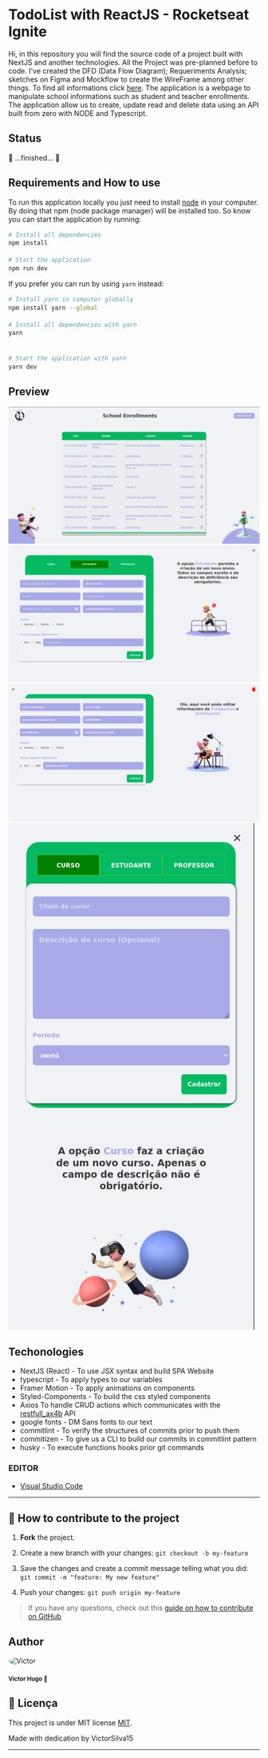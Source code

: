 # TodoList with ReactJS - Rocketseat Ignite

Hi, in this repository you will find the source code of a project built with NextJS and another technologies. All the Project was pre-planned before to code. I've created the DFD (Data Flow Diagram); Requeriments Analysis; sketches on Figma and Mockflow to create the WireFrame among other things. To find all informations click [here](https://www.notion.so/Desafio-AX4B-CRUD-44e7fc11c839405ea7debb5a9e7db3d0). The application is a webpage to manipulate school informations such as student and teacher enrollments. The application allow us to create, update read and delete data using an API built from zero with NODE and Typescript.

## Status

🚀 ...finished... 🚀

## Requirements and How to use

To run this application locally you just need to install [node](https://nodejs.org/en/) in your computer. By doing that npm (node package manager) will be installed too. So know you can start the application by running:

```bash
# Install all dependencies
npm install

# Start the application
npm run dev

```

If you prefer you can run by using `yarn` instead:

```bash
# Install yarn in computer globally
npm install yarn --global

# Install all dependencies with yarn
yarn


# Start the application with yarn
yarn dev

```

## Preview

<img src="./.github/dashboard_preview.png" alt="preview pages"/>

<img src="./.github/student_form_preview.png" alt="preview pages"/>

<img src="./.github/edit_page_preview.png" alt="preview pages"/>

<img src="./.github/course_form_mobile_preview.png" alt="preview pages"/>

## Techonologies

- NextJS (React) - To use JSX syntax and build SPA Website
- typescript - To apply types to our variables
- Framer Motion - To apply animations on components
- Styled-Components - To build the css styled components
- Axios To handle CRUD actions which communicates with the [restfull_ax4b](https://github.com/VictorSilva15/restfulapi_ax4b) API
- google fonts - DM Sans fonts to our text
- commitlint - To verify the structures of commits prior to push them
- commitizen - To give us a CLI to build our commits in commitlint pattern
- husky - To execute functions hooks prior git commands

### EDITOR

- [Visual Studio Code](https://code.visualstudio.com/)

---

## 💪 How to contribute to the project

1. **Fork** the project.

2. Create a new branch with your changes: `git checkout -b my-feature`

3. Save the changes and create a commit message telling what you did: `git commit -m "feature: My new feature"`

4. Push your changes: `git push origin my-feature`

> If you have any questions, check out this [guide on how to contribute on GitHub](./CONTRIBUTING.md)

## Author

<div>
<img style="border-radius:50%" height="auto" width="100px;" src="https://avatars.githubusercontent.com/u/70340221?v=4"    alt="Victor"/>

<sub><b>Victor Hugo 🚀</b></sub>

## 📝 Licença

This project is under MIT license [MIT](./LICENSE).

Made with dedication by VictorSilva15

---

